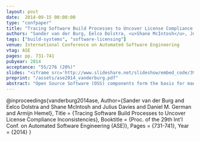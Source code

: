```yaml
---
layout: post
date:  2014-09-15 00:00:00
type: "confpaper"
title: "Tracing Software Build Processes to Uncover License Compliance Inconsistencies"
authors: "Sander van der Burg, Eelco Dolstra, <u>Shane McIntosh</u>, Julius Davies, Daniel M. German, and Armijn Hemel"
tags: ["build-systems", "software-licensing"]
venue: International Conference on Automated Software Engineering
vtag: ASE
pages: pp. 731-741
pubyear: 2014
acceptance: "55/276 (20%)"
slides: "<iframe src='http://www.slideshare.net/slideshow/embed_code/39283036' width='476' height='400' frameborder='0' marginwidth='0' marginheight='0' scrolling='no'></iframe>"
preprint: "/assets/ase2014_vanderburg.pdf"
abstract: "Open Source Software (OSS) components form the basis for many software systems. While the use of OSS components accelerates development, client systems must comply with the license terms of the OSS components that they use. Failure to do so exposes client system distributors to possible litigation from copyright holders. Yet despite the importance of license compliance, tool support for license compliance assessment is lacking. In this paper, we propose an approach to extract and analyze the Concrete Build Dependency Graph (CBDG) of a software system by tracing system calls that occur at build-time. Through a case study of seven open source systems, we show that the extracted CBDGs: (1) accurately classify sources as included in or excluded from deliverables with 88%-100% precision and 98%-100% recall, and (2) can uncover license compliance inconsistencies in real software systems - two of which prompted code fixes in the CUPS and FFmpeg systems."
---
```

@inproceedings{vanderburg2014ase,
	Author={Sander van der Burg and Eelco Dolstra and Shane McIntosh and Julius Davies and Daniel M. German and Armijn Hemel},
	Title = {Tracing Software Build Processes to Uncover License Compliance Inconsistencies},
	Booktitle = {Proc. of the 29th Int'l Conf. on Automated Software Engineering (ASE)},
	Pages = {731-741},
	Year = {2014}
}
